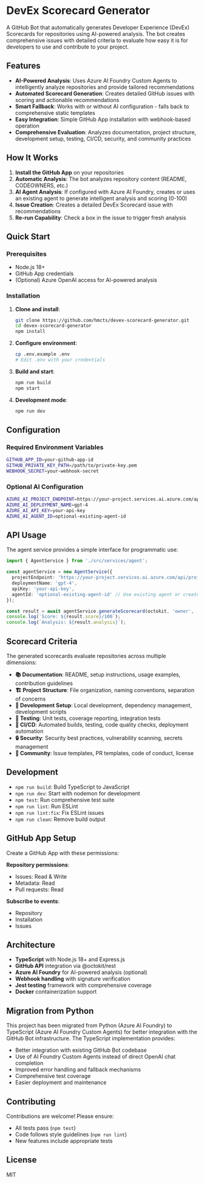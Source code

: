 # DevEx Scorecard Generator

A GitHub Bot that automatically generates Developer Experience (DevEx) Scorecards for repositories using AI-powered analysis. The bot creates comprehensive issues with detailed criteria to evaluate how easy it is for developers to use and contribute to your project.

## Features

- **AI-Powered Analysis**: Uses Azure AI Foundry Custom Agents to intelligently analyze repositories and provide tailored recommendations
- **Automated Scorecard Generation**: Creates detailed GitHub issues with scoring and actionable recommendations  
- **Smart Fallback**: Works with or without AI configuration - falls back to comprehensive static templates
- **Easy Integration**: Simple GitHub App installation with webhook-based operation
- **Comprehensive Evaluation**: Analyzes documentation, project structure, development setup, testing, CI/CD, security, and community practices

## How It Works

1. **Install the GitHub App** on your repositories
2. **Automatic Analysis**: The bot analyzes repository content (README, CODEOWNERS, etc.)
3. **AI Agent Analysis**: If configured with Azure AI Foundry, creates or uses an existing agent to generate intelligent analysis and scoring (0-100)
4. **Issue Creation**: Creates a detailed DevEx Scorecard issue with recommendations
5. **Re-run Capability**: Check a box in the issue to trigger fresh analysis

## Quick Start

### Prerequisites
- Node.js 18+
- GitHub App credentials
- (Optional) Azure OpenAI access for AI-powered analysis

### Installation

1. **Clone and install**:
   ```bash
   git clone https://github.com/hmcts/devex-scorecard-generator.git
   cd devex-scorecard-generator
   npm install
   ```

2. **Configure environment**:
   ```bash
   cp .env.example .env
   # Edit .env with your credentials
   ```

3. **Build and start**:
   ```bash
   npm run build
   npm start
   ```

4. **Development mode**:
   ```bash
   npm run dev
   ```

## Configuration

### Required Environment Variables
```bash
GITHUB_APP_ID=your-github-app-id
GITHUB_PRIVATE_KEY_PATH=/path/to/private-key.pem
WEBHOOK_SECRET=your-webhook-secret
```

### Optional AI Configuration
```bash
AZURE_AI_PROJECT_ENDPOINT=https://your-project.services.ai.azure.com/api/projects/your-project
AZURE_AI_DEPLOYMENT_NAME=gpt-4
AZURE_AI_API_KEY=your-api-key
AZURE_AI_AGENT_ID=optional-existing-agent-id
```

## API Usage

The agent service provides a simple interface for programmatic use:

```typescript
import { AgentService } from './src/services/agent';

const agentService = new AgentService({
  projectEndpoint: 'https://your-project.services.ai.azure.com/api/projects/your-project',
  deploymentName: 'gpt-4',
  apiKey: 'your-api-key',
  agentId: 'optional-existing-agent-id' // Use existing agent or create new one
});

const result = await agentService.generateScorecard(octokit, 'owner', 'repo');
console.log(`Score: ${result.score}/100`);
console.log(`Analysis: ${result.analysis}`);
```

## Scorecard Criteria

The generated scorecards evaluate repositories across multiple dimensions:

- **📚 Documentation**: README, setup instructions, usage examples, contribution guidelines
- **🏗️ Project Structure**: File organization, naming conventions, separation of concerns  
- **🔧 Development Setup**: Local development, dependency management, development scripts
- **🧪 Testing**: Unit tests, coverage reporting, integration tests
- **🚀 CI/CD**: Automated builds, testing, code quality checks, deployment automation
- **🔒 Security**: Security best practices, vulnerability scanning, secrets management
- **🤝 Community**: Issue templates, PR templates, code of conduct, license

## Development

- `npm run build`: Build TypeScript to JavaScript
- `npm run dev`: Start with nodemon for development  
- `npm test`: Run comprehensive test suite
- `npm run lint`: Run ESLint
- `npm run lint:fix`: Fix ESLint issues
- `npm run clean`: Remove build output

## GitHub App Setup

Create a GitHub App with these permissions:

**Repository permissions**:
- Issues: Read & Write
- Metadata: Read
- Pull requests: Read

**Subscribe to events**:
- Repository
- Installation  
- Issues

## Architecture

- **TypeScript** with Node.js 18+ and Express.js
- **GitHub API** integration via @octokit/rest
- **Azure AI Foundry** for AI-powered analysis (optional)
- **Webhook handling** with signature verification
- **Jest testing** framework with comprehensive coverage
- **Docker** containerization support

## Migration from Python

This project has been migrated from Python (Azure AI Foundry) to TypeScript (Azure AI Foundry Custom Agents) for better integration with the GitHub Bot infrastructure. The TypeScript implementation provides:

- Better integration with existing GitHub Bot codebase
- Use of AI Foundry Custom Agents instead of direct OpenAI chat completion
- Improved error handling and fallback mechanisms  
- Comprehensive test coverage
- Easier deployment and maintenance

## Contributing

Contributions are welcome! Please ensure:
- All tests pass (`npm test`)
- Code follows style guidelines (`npm run lint`)
- New features include appropriate tests

## License

MIT
